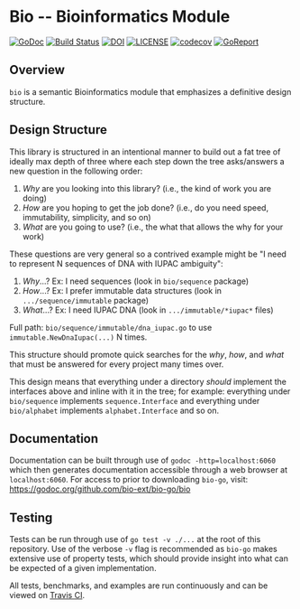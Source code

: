 # Bio -- Bioinformatics Module

[![GoDoc](https://godoc.org/github.com/bio-ext/bio-go?status.svg)](https://godoc.org/github.com/bio-ext/bio-go)
[![Build Status](https://travis-ci.org/bio-ext/bio-go.svg?branch=master)](https://travis-ci.org/bio-ext/bio-go)
[![DOI](https://zenodo.org/badge/180650332.svg)](https://zenodo.org/badge/latestdoi/180650332)
[![LICENSE](https://img.shields.io/github/license/bio-ext/bio-go)](LICENSE)
[![codecov](https://codecov.io/gh/bio-ext/bio-go/branch/master/graph/badge.svg)](https://codecov.io/gh/bio-ext/bio-go)
[![GoReport](https://goreportcard.com/badge/github.com/bio-ext/bio-go)](https://goreportcard.com/report/github.com/bio-ext/bio-go)

## Overview

`bio` is a semantic Bioinformatics module that emphasizes a definitive design structure.

## Design Structure

This library is structured in an intentional manner to build out a fat tree of ideally max depth of three where each step down the tree asks/answers a new question in the following order:

1. _Why_ are you looking into this library? (i.e., the kind of work you are doing)
2. _How_ are you hoping to get the job done? (i.e., do you need speed, immutability, simplicity, and so on)
3. _What_ are you going to use? (i.e., the what that allows the why for your work)

These questions are very general so a contrived example might be "I need to represent N sequences of DNA with IUPAC ambiguity":

1. _Why_...? Ex: I need sequences (look in `bio/sequence` package)
2. _How_...? Ex: I prefer immutable data structures (look in `.../sequence/immutable` package)
3. _What_...? Ex: I need IUPAC DNA (look in `.../immutable/*iupac*` files)

Full path: `bio/sequence/immutable/dna_iupac.go` to use `immutable.NewDnaIupac(...)` N times.

This structure should promote quick searches for the _why_, _how_, and _what_ that must be answered for every project many times over.

This design means that everything under a directory _should_ implement the interfaces above and inline with it in the tree; for example: everything under `bio/sequence` implements `sequence.Interface` and everything under `bio/alphabet` implements `alphabet.Interface` and so on.

## Documentation

Documentation can be built through use of `godoc -http=localhost:6060` which then generates documentation accessible through a web browser at `localhost:6060`. For access to  prior to downloading `bio-go`, visit: <https://godoc.org/github.com/bio-ext/bio-go/bio>

## Testing

Tests can be run through use of `go test -v ./...` at the root of this repository. Use of the verbose `-v` flag is recommended as `bio-go` makes extensive use of property tests, which should provide insight into what can be expected of a given implementation.

All tests, benchmarks, and examples are run continuously and can be viewed on [Travis CI](https://travis-ci.org/bio-ext/bio-go).
